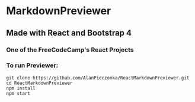 # MarkdownPreviewer
## Made with React and Bootstrap 4
### One of the FreeCodeCamp's React Projects
### To run Previewer:
	git clone https://github.com/AlanPieczonka/ReactMarkdownPreviewer.git
	cd ReactMarkdownPreviewer
	npm install
	npm start 
